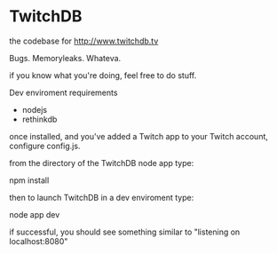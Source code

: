 # TwitchDB
the codebase for http://www.twitchdb.tv

Bugs. Memoryleaks. Whateva.

if you know what you're doing, feel free to do stuff.

Dev enviroment requirements

- nodejs
- rethinkdb

once installed, and you've added a Twitch app to your Twitch account, configure config.js.

from the directory of the TwitchDB node app type:

npm install

then to launch TwitchDB in a dev enviroment type:

node app dev

if successful, you should see something similar to "listening on localhost:8080"
